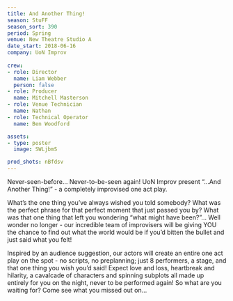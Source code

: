 ```yaml
---
title: And Another Thing!
season: StuFF
season_sort: 390
period: Spring
venue: New Theatre Studio A
date_start: 2018-06-16
company: UoN Improv 
  
crew:
- role: Director
  name: Liam Webber
  person: false 
- role: Producer
  name: Mitchell Masterson
- role: Venue Technician
  name: Nathan
- role: Technical Operator
  name: Ben Woodford

assets:
- type: poster
  image: SWLjbmS

prod_shots: nBfdsv
---
```


Never-seen-before… Never-to-be-seen again! UoN Improv present “…And Another Thing!” - a completely improvised one act play. 

What’s the one thing you’ve always wished you told somebody? What was the perfect phrase for that perfect moment that just passed you by? What was that one thing that left you wondering “what might have been?”… Well wonder no longer - our incredible team of improvisers will be giving YOU the chance to find out what the world would be if you’d bitten the bullet and just said what you felt! 

Inspired by an audience suggestion, our actors will create an entire one act play on the spot - no scripts, no preplanning; just 8 performers, a stage, and that one thing you wish you’d said! Expect love and loss, heartbreak and hilarity, a cavalcade of characters and spinning subplots all made up entirely for you on the night, never to be performed again! So what are you waiting for? Come see what you missed out on…